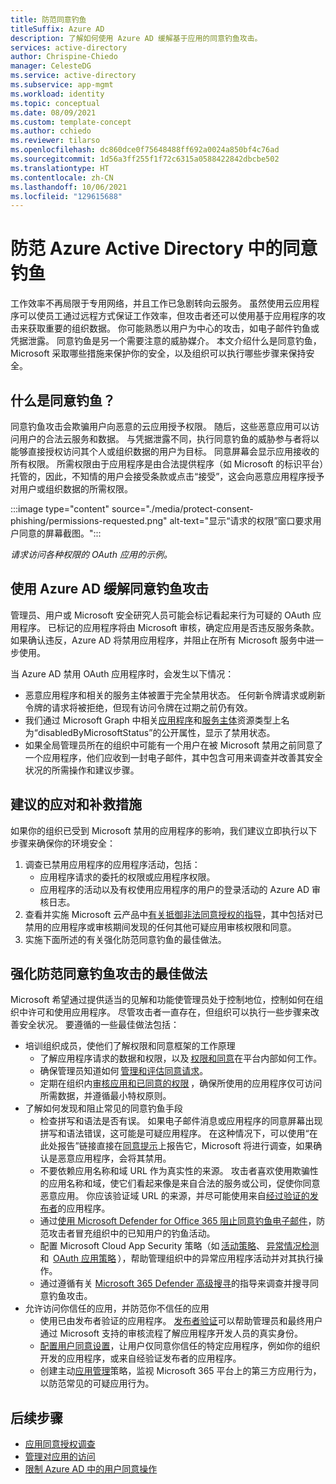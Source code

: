```yaml
---
title: 防范同意钓鱼
titleSuffix: Azure AD
description: 了解如何使用 Azure AD 缓解基于应用的同意钓鱼攻击。
services: active-directory
author: Chrispine-Chiedo
manager: CelesteDG
ms.service: active-directory
ms.subservice: app-mgmt
ms.workload: identity
ms.topic: conceptual
ms.date: 08/09/2021
ms.custom: template-concept
ms.author: cchiedo
ms.reviewer: tilarso
ms.openlocfilehash: dc860dce0f75648488ff692a0024a850bf4c76ad
ms.sourcegitcommit: 1d56a3ff255f1f72c6315a0588422842dbcbe502
ms.translationtype: HT
ms.contentlocale: zh-CN
ms.lasthandoff: 10/06/2021
ms.locfileid: "129615688"
---
```

# <a name="protecting-against-consent-phishing-in-azure-active-directory"></a>防范 Azure Active Directory 中的同意钓鱼

工作效率不再局限于专用网络，并且工作已急剧转向云服务。 虽然使用云应用程序可以使员工通过远程方式保证工作效率，但攻击者还可以使用基于应用程序的攻击来获取重要的组织数据。 你可能熟悉以用户为中心的攻击，如电子邮件钓鱼或凭据泄露。 同意钓鱼是另一个需要注意的威胁媒介。
本文介绍什么是同意钓鱼，Microsoft 采取哪些措施来保护你的安全，以及组织可以执行哪些步骤来保持安全。

## <a name="what-is-consent-phishing"></a>什么是同意钓鱼？

同意钓鱼攻击会欺骗用户向恶意的云应用授予权限。 随后，这些恶意应用可以访问用户的合法云服务和数据。 与凭据泄露不同，执行同意钓鱼的威胁参与者将以能够直接授权访问其个人或组织数据的用户为目标。 同意屏幕会显示应用接收的所有权限。 所需权限由于应用程序是由合法提供程序（如 Microsoft 的标识平台）托管的，因此，不知情的用户会接受条款或点击“接受”，这会向恶意应用程序授予对用户或组织数据的所需权限。

:::image type="content" source="./media/protect-consent-phishing/permissions-requested.png" alt-text="显示“请求的权限”窗口要求用户同意的屏幕截图。":::

*请求访问各种权限的 OAuth 应用的示例。*

## <a name="mitigating-consent-phishing-attacks-using-azure-ad"></a>使用 Azure AD 缓解同意钓鱼攻击

管理员、用户或 Microsoft 安全研究人员可能会标记看起来行为可疑的 OAuth 应用程序。 已标记的应用程序将由 Microsoft 审核，确定应用是否违反服务条款。 如果确认违反，Azure AD 将禁用应用程序，并阻止在所有 Microsoft 服务中进一步使用。

当 Azure AD 禁用 OAuth 应用程序时，会发生以下情况：
- 恶意应用程序和相关的服务主体被置于完全禁用状态。 任何新令牌请求或刷新令牌的请求将被拒绝，但现有访问令牌在过期之前仍有效。
- 我们通过 Microsoft Graph 中相关[应用程序](/graph/api/resources/application?view=graph-rest-1.0&preserve-view=true)和[服务主体](/graph/api/resources/serviceprincipal?view=graph-rest-1.0&preserve-view=true)资源类型上名为“disabledByMicrosoftStatus”的公开属性，显示了禁用状态。
- 如果全局管理员所在的组织中可能有一个用户在被 Microsoft 禁用之前同意了一个应用程序，他们应收到一封电子邮件，其中包含可用来调查并改善其安全状况的所需操作和建议步骤。

## <a name="recommended-response-and-remediation"></a>建议的应对和补救措施

如果你的组织已受到 Microsoft 禁用的应用程序的影响，我们建议立即执行以下步骤来确保你的环境安全：

1. 调查已禁用应用程序的应用程序活动，包括：
    - 应用程序请求的委托的权限或应用程序权限。
    - 应用程序的活动以及有权使用应用程序的用户的登录活动的 Azure AD 审核日志。
1. 查看并实施 Microsoft 云产品中[有关抵御非法同意授权的指导](/microsoft-365/security/office-365-security/detect-and-remediate-illicit-consent-grants)，其中包括对已禁用的应用程序或审核期间发现的任何其他可疑应用审核权限和同意。
1. 实施下面所述的有关强化防范同意钓鱼的最佳做法。


## <a name="best-practices-for-hardening-against-consent-phishing-attacks"></a>强化防范同意钓鱼攻击的最佳做法

Microsoft 希望通过提供适当的见解和功能使管理员处于控制地位，控制如何在组织中许可和使用应用程序。 尽管攻击者一直存在，但组织可以执行一些步骤来改善安全状况。 要遵循的一些最佳做法包括：

* 培训组织成员，使他们了解权限和同意框架的工作原理
    - 了解应用程序请求的数据和权限，以及 [权限和同意](../develop/v2-permissions-and-consent.md)在平台内部如何工作。
    - 确保管理员知道如何 [管理和评估同意请求](./manage-consent-requests.md)。
    - 定期在组织内[审核应用和已同意的权限](../../security/fundamentals/steps-secure-identity.md#audit-apps-and-consented-permissions) ，确保所使用的应用程序仅可访问所需数据，并遵循最小特权原则。
* 了解如何发现和阻止常见的同意钓鱼手段
    - 检查拼写和语法是否有误。 如果电子邮件消息或应用程序的同意屏幕出现拼写和语法错误，这可能是可疑应用程序。 在这种情况下，可以使用“在此处报告”链接直接在[同意提示](../develop/application-consent-experience.md#building-blocks-of-the-consent-prompt)上报告它，Microsoft 将进行调查，如果确认是恶意应用程序，会将其禁用。
    - 不要依赖应用名称和域 URL 作为真实性的来源。 攻击者喜欢使用欺骗性的应用名称和域，使它们看起来像是来自合法的服务或公司，促使你同意恶意应用。 你应该验证域 URL 的来源，并尽可能使用来自[经过验证的发布者](../develop/publisher-verification-overview.md)的应用程序。
    - 通过[使用 Microsoft Defender for Office 365 阻止同意钓鱼电子邮件](/microsoft-365/security/office-365-security/set-up-anti-phishing-policies#impersonation-settings-in-anti-phishing-policies-in-microsoft-defender-for-office-365)，防范攻击者冒充组织中的已知用户的钓鱼活动。
    - 配置 Microsoft Cloud App Security 策略（如 [活动策略](/cloud-app-security/user-activity-policies)、 [异常情况检测](/cloud-app-security/anomaly-detection-policy)和  [OAuth 应用策略](/cloud-app-security/app-permission-policy) ），帮助管理组织中的异常应用程序活动并对其执行操作。
    - 通过遵循有关 [Microsoft 365 Defender 高级搜寻](/microsoft-365/security/defender/advanced-hunting-overview)的指导来调查并搜寻同意钓鱼攻击。
* 允许访问你信任的应用，并防范你不信任的应用
    - 使用已由发布者验证的应用程序。 [发布者验证](../develop/publisher-verification-overview.md)可以帮助管理员和最终用户通过 Microsoft 支持的审核流程了解应用程序开发人员的真实身份。
    - [配置用户同意设置](./configure-user-consent.md?tabs=azure-portal)，让用户仅同意你信任的特定应用程序，例如你的组织开发的应用程序，或来自经验证发布者的应用程序。
    - 创建主动[应用管理](/microsoft-365/compliance/app-governance-manage-app-governance)策略，监视 Microsoft 365 平台上的第三方应用行为，以防范常见的可疑应用行为。

## <a name="next-steps"></a>后续步骤

* [应用同意授权调查](/security/compass/incident-response-playbook-app-consent)
* [管理对应用的访问](./what-is-access-management.md)
* [限制 Azure AD 中的用户同意操作](../../security/fundamentals/steps-secure-identity.md#restrict-user-consent-operations)